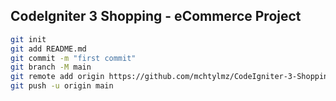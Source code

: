 ## CodeIgniter 3 Shopping - eCommerce Project

```sh
git init
git add README.md
git commit -m "first commit"
git branch -M main
git remote add origin https://github.com/mchtylmz/CodeIgniter-3-Shopping-Project.git
git push -u origin main
```
